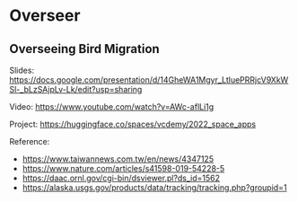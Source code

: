 # Overseer

## Overseeing Bird Migration

Slides: https://docs.google.com/presentation/d/14GheWA1Mgyr_LtluePRRjcV9XkWSl-_bLzSAjpLv-Lk/edit?usp=sharing

Video: https://www.youtube.com/watch?v=AWc-aflLi1g

Project: https://huggingface.co/spaces/vcdemy/2022_space_apps

Reference:

* https://www.taiwannews.com.tw/en/news/4347125
* https://www.nature.com/articles/s41598-019-54228-5
* https://daac.ornl.gov/cgi-bin/dsviewer.pl?ds_id=1562
* https://alaska.usgs.gov/products/data/tracking/tracking.php?groupid=1
